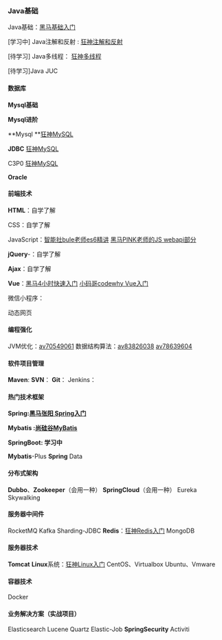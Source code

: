 

### Java基础

Java基础：[黑马基础入门](https://www.bilibili.com/video/BV18J411W7cE)

[学习中] Java注解和反射 : [狂神注解和反射](https://www.bilibili.com/video/BV1p4411P7V3)

[待学习] Java多线程： [狂神多线程](https://www.bilibili.com/video/BV1V4411p7EF)

[待学习]Java JUC

####  数据库

**Mysql基础**

**Mysql进阶** 

**Mysql **[狂神MySQL](https://www.bilibili.com/video/BV1NJ411J79W)

**JDBC** [狂神MySQL](https://www.bilibili.com/video/BV1NJ411J79W)

C3P0 [狂神MySQL](https://www.bilibili.com/video/BV1NJ411J79W)

**Oracle**

####  前端技术

 **HTML**：自学了解

CSS：自学了解

JavaScript：[智能社bule老师es6精讲](https://www.bilibili.com/video/BV1wt411t7hg) [黑马PINK老师的JS webapi部分](https://www.bilibili.com/video/BV167411p7hi)

 **jQuery**-：自学了解

 **Ajax**：自学了解

 **Vue**：[黑马4小时快速入门](https://www.bilibili.com/video/BV12J411m7MG) [小码哥codewhy Vue入门](https://www.bilibili.com/video/BV15741177Eh)


 微信小程序：

 动态网页

####  编程强化

 JVM优化：[av70549061](https://www.bilibili.com/video/av70549061/)
 数据结构算法：[av83826038](https://www.bilibili.com/video/av83826038/) [av78639604](https://www.bilibili.com/video/av78639604/)

####  软件项目管理

 **Maven**:
 **SVN**：
 **Git**：
 Jenkins：

####  热门技术框架

**Spring:[黑马张阳 Spring入门](https://www.bilibili.com/video/BV1Sb411s7vP)**

**Mybatis :[尚硅谷MyBatis](https://www.bilibili.com/video/BV1mW411M737)**

**SpringBoot: 学习中**

 **Mybatis**-Plus
 **Spring** Data

####  分布式架构

 **Dubbo**、**Zookeeper**（会用一种）
 **SpringCloud**（会用一种）
 Eureka
 Skywalking

####  服务器中间件

 RocketMQ
 Kafka
 Sharding-JDBC
 **Redis**：[狂神Redis入门](https://www.bilibili.com/video/BV1S54y1R7SB)
 MongoDB

####  服务器技术

 **Tomcat**
 **Linux**系统：[狂神Linux入门](https://www.bilibili.com/video/BV187411y7hF)
 CentOS、Virtualbox
 Ubuntu、Vmware

####  容器技术

 Docker

####  业务解决方案（实战项目）

 Elasticsearch
 Lucene
 Quartz
 Elastic-Job
 **SpringSecurity**
 Activiti